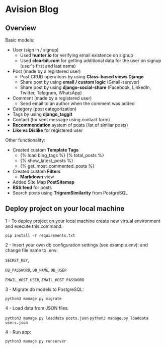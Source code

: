 # Avision Blog

## Overview
Basic models:<br />
- User (sign in / signup)<br />
    - Used **hunter.io** for verifying email existence on signup
    - Used **clearbit.com** for getting additional data for the user on signup (user's first and last name)
- Post (made by a registered user)<br />
    - Post CRUD operations by using **Class-based views Django**
    - Share post by using **email / custom logic** (Gmail-serever)
    - Share post by using **django-social-share** (Facebook, LinkedIn, Twitter, Telegram, WhatsApp)
- Comment (made by a registered user)<br />
    - Send email to an author when the comment was added
- Category (post categorization)
- Tags by using **django_taggit**
- Contact (for sent message using contact form)
- **Recommendation** system of posts (list of similar posts)
- **Like vs Dislike** for registered user

Other functionality:<br />
- Created custom **Template Tags** 
    - {% load blog_tags %} {% total_posts %}
    - {% show_latest_posts %}
    - {% get_most_commented_posts %}
- Created custom **Filters**
    - **Markdown** view
- Added Site Map **PostSitemap**
- **RSS feed** for posts
- Search posts using **TrigramSimilarity** from PostgreSQL

## Deploy project on your local machine

1 - To deploy project on your local machine create new virtual environment and execute this command:

`pip install -r requirements.txt`

2 - Insert your own db configuration settings (see example.env):
and change file name to .env:

`SECRET_KEY`,

`DB_PASSWORD`,
`DB_NAME`,
`DB_USER`

`EMAIL_HOST_USER`,
`EMAIL_HOST_PASSWORD`

3 - Migrate db models to PostgreSQL:

`python3 manage.py migrate`

4 - Load data from JSON files:

`python3 manage.py loaddata posts.json`
`python3 manage.py loaddata users.json`

4 - Run app:

`python3 manage.py runserver`
